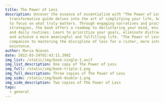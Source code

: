 ```yaml
---
title: The Power of Less
description: Uncover the essence of essentialism with "The Power of Less." This
  transformative guide delves into the art of simplifying your life, helping you
  to focus on what truly matters. Through engaging narratives and practical
  strategies, the book offers a roadmap to decluttering your mind, environment,
  and daily routines. Learn to prioritize your goals, eliminate distractions,
  and achieve a more meaningful and fulfilling life. "The Power of Less" is your
  companion to mastering the discipline of less for a richer, more intentional
  existence.
author: Maria Nieves
date: 2022-03-24T02:43:11.390Z
img_list: /static/img/book-single-1.avif
img_list_description: One copy of The Power of Less
img_full: /static/img/book-triple-1.png
img_full_description: Three copies of The Power of Less
img_side: /static/img/book-double-1.png
img_side_description: Two copies of The Power of Less
tags:
  - general
---
```

